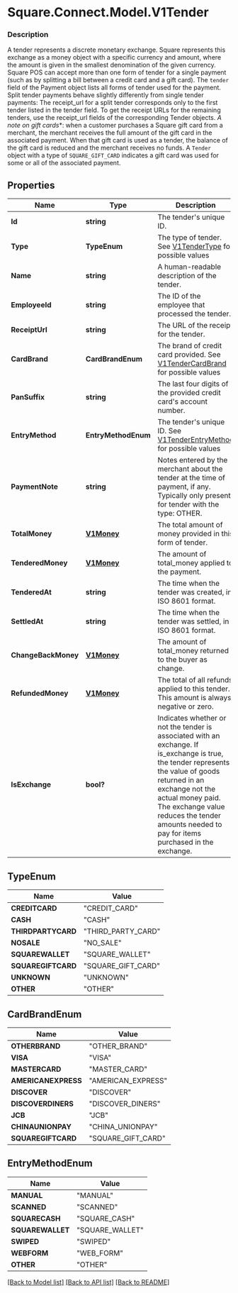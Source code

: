 # Square.Connect.Model.V1Tender

### Description

A tender represents a discrete monetary exchange. Square represents this exchange as a money object with a specific currency and amount, where the amount is given in the smallest denomination of the given currency.  Square POS can accept more than one form of tender for a single payment (such as by splitting a bill between a credit card and a gift card). The `tender` field of the Payment object lists all forms of tender used for the payment.  Split tender payments behave slightly differently from single tender payments:  The receipt_url for a split tender corresponds only to the first tender listed in the tender field. To get the receipt URLs for the remaining tenders, use the receipt_url fields of the corresponding Tender objects.  *A note on gift cards**: when a customer purchases a Square gift card from a merchant, the merchant receives the full amount of the gift card in the associated payment.  When that gift card is used as a tender, the balance of the gift card is reduced and the merchant receives no funds. A `Tender` object with a type of `SQUARE_GIFT_CARD` indicates a gift card was used for some or all of the associated payment.

## Properties

Name | Type | Description | Notes
------------ | ------------- | ------------- | -------------
**Id** | **string** | The tender&#39;s unique ID. | [optional] 
**Type** | **TypeEnum** | The type of tender. See [V1TenderType](#type-v1tendertype) for possible values | [optional] 
**Name** | **string** | A human-readable description of the tender. | [optional] 
**EmployeeId** | **string** | The ID of the employee that processed the tender. | [optional] 
**ReceiptUrl** | **string** | The URL of the receipt for the tender. | [optional] 
**CardBrand** | **CardBrandEnum** | The brand of credit card provided. See [V1TenderCardBrand](#type-v1tendercardbrand) for possible values | [optional] 
**PanSuffix** | **string** | The last four digits of the provided credit card&#39;s account number. | [optional] 
**EntryMethod** | **EntryMethodEnum** | The tender&#39;s unique ID. See [V1TenderEntryMethod](#type-v1tenderentrymethod) for possible values | [optional] 
**PaymentNote** | **string** | Notes entered by the merchant about the tender at the time of payment, if any. Typically only present for tender with the type: OTHER. | [optional] 
**TotalMoney** | [**V1Money**](V1Money.md) | The total amount of money provided in this form of tender. | [optional] 
**TenderedMoney** | [**V1Money**](V1Money.md) | The amount of total_money applied to the payment. | [optional] 
**TenderedAt** | **string** | The time when the tender was created, in ISO 8601 format. | [optional] 
**SettledAt** | **string** | The time when the tender was settled, in ISO 8601 format. | [optional] 
**ChangeBackMoney** | [**V1Money**](V1Money.md) | The amount of total_money returned to the buyer as change. | [optional] 
**RefundedMoney** | [**V1Money**](V1Money.md) | The total of all refunds applied to this tender. This amount is always negative or zero. | [optional] 
**IsExchange** | **bool?** | Indicates whether or not the tender is associated with an exchange. If is_exchange is true, the tender represents the value of goods returned in an exchange not the actual money paid. The exchange value reduces the tender amounts needed to pay for items purchased in the exchange. | [optional] 


## TypeEnum

Name | Value
------------ | -------------
**CREDITCARD** | "CREDIT_CARD"
**CASH** | "CASH"
**THIRDPARTYCARD** | "THIRD_PARTY_CARD"
**NOSALE** | "NO_SALE"
**SQUAREWALLET** | "SQUARE_WALLET"
**SQUAREGIFTCARD** | "SQUARE_GIFT_CARD"
**UNKNOWN** | "UNKNOWN"
**OTHER** | "OTHER"


## CardBrandEnum

Name | Value
------------ | -------------
**OTHERBRAND** | "OTHER_BRAND"
**VISA** | "VISA"
**MASTERCARD** | "MASTER_CARD"
**AMERICANEXPRESS** | "AMERICAN_EXPRESS"
**DISCOVER** | "DISCOVER"
**DISCOVERDINERS** | "DISCOVER_DINERS"
**JCB** | "JCB"
**CHINAUNIONPAY** | "CHINA_UNIONPAY"
**SQUAREGIFTCARD** | "SQUARE_GIFT_CARD"


## EntryMethodEnum

Name | Value
------------ | -------------
**MANUAL** | "MANUAL"
**SCANNED** | "SCANNED"
**SQUARECASH** | "SQUARE_CASH"
**SQUAREWALLET** | "SQUARE_WALLET"
**SWIPED** | "SWIPED"
**WEBFORM** | "WEB_FORM"
**OTHER** | "OTHER"



[[Back to Model list]](../README.md#documentation-for-models) [[Back to API list]](../README.md#documentation-for-api-endpoints) [[Back to README]](../README.md)

